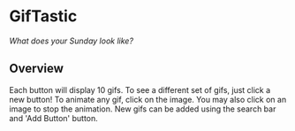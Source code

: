 # GifTastic
*What does your Sunday look like?*
## Overview
Each button will display 10 gifs. To see a different set of gifs, just click a new button! To animate any gif, click on the image. You may also click on an image to stop the animation. New gifs can be added using the search bar and 'Add Button' button. 
